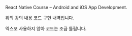 React Native Course – Android and iOS App Development.

위의 강의 내용 코드 구현 내역입니다. 

엑스포 사용하지 않아 코드는 조금 틀립니다. 

